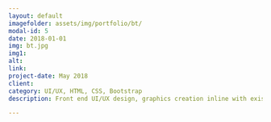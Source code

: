 ```yaml
---
layout: default
imagefolder: assets/img/portfolio/bt/
modal-id: 5
date: 2018-01-01
img: bt.jpg
img1: 
alt: 
link: 
project-date: May 2018
client: 
category: UI/UX, HTML, CSS, Bootstrap
description: Front end UI/UX design, graphics creation inline with existing branding for beauty products ecommerce store.

---
```

